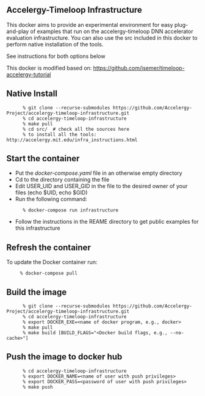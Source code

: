 Accelergy-Timeloop Infrastructure
---------------------------------------------------

This docker aims to provide an experimental environment for easy plug-and-play of examples that run on the accelergy-timeloop DNN accelerator evaluation infrastructure. 
You can also use the src included in this docker to perform native installation of the tools. 

See instructions for both options below

This docker is modified based on: https://github.com/jsemer/timeloop-accelergy-tutorial

Native Install
-----------------

```
      % git clone --recurse-submodules https://github.com/Accelergy-Project/accelergy-timeloop-infrastructure.git
      % cd accelergy-timeloop-infrastructure
      % make pull
      % cd src/  # check all the sources here
      % to install all the tools: http://accelergy.mit.edu/infra_instructions.html
```

Start the container
-----------------

- Put the *docker-compose.yaml* file in an otherwise empty directory
- Cd to the directory containing the file
- Edit USER_UID and USER_GID in the file to the desired owner of your files (echo $UID, echo $GID)
- Run the following command:
```
      % docker-compose run infrastructure 
```
- Follow the instructions in the REAME directory to get public examples for this infrastructure


Refresh the container
----------------------

To update the Docker container run:

```
     % docker-compose pull
````



Build the image
---------------

```
      % git clone --recurse-submodules https://github.com/Accelergy-Project/accelergy-timeloop-infrastructure.git
      % cd accelergy-timeloop-infrastructure
      % export DOCKER_EXE=<name of docker program, e.g., docker>
      % make pull
      % make build [BUILD_FLAGS="<Docker build flags, e.g., --no-cache>"]
```

Push the image to docker hub
----------------------------

```
      % cd accelergy-timeloop-infrastructure
      % export DOCKER_NAME=<name of user with push privileges>
      % export DOCKER_PASS=<password of user with push privileges>
      % make push
```
